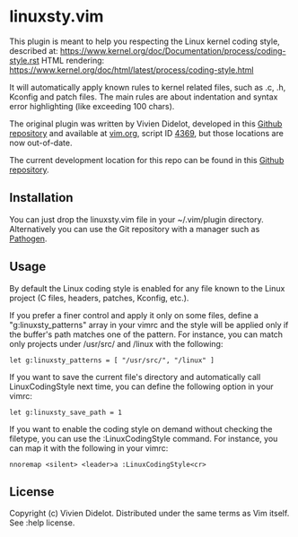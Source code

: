 # linuxsty.vim

This plugin is meant to help you respecting the Linux kernel coding style,
described at: https://www.kernel.org/doc/Documentation/process/coding-style.rst
HTML rendering: https://www.kernel.org/doc/html/latest/process/coding-style.html

It will automatically apply known rules to kernel related files, such as .c,
.h, Kconfig and patch files. The main rules are about indentation and syntax
error highlighting (like exceeding 100 chars).

The original plugin was written by Vivien Didelot, developed in this
[Github repository](https://github.com/vivien/vim-linux-coding-style) and
available at [vim.org](https://www.vim.org), script ID
[4369](https://www.vim.org/scripts/script.php?script_id=4369), but those
locations are now out-of-date.

The current development location for this repo can be found in this
[Github repository](https://github.com/gregkh/kernel-coding-style).

## Installation

You can just drop the linuxsty.vim file in your ~/.vim/plugin directory. 
Alternatively you can use the Git repository with a manager such as 
[Pathogen](https://github.com/tpope/vim-pathogen).

## Usage

By default the Linux coding style is enabled for any file known to the Linux 
project (C files, headers, patches, Kconfig, etc.).

If you prefer a finer control and apply it only on some files, define 
a "g:linuxsty_patterns" array in your vimrc and the style will be applied only 
if the buffer's path matches one of the pattern. For instance, you can match 
only projects under /usr/src/ and /linux with the following:

    let g:linuxsty_patterns = [ "/usr/src/", "/linux" ]

If you want to save the current file's directory and automatically call
LinuxCodingStyle next time, you can define the following option in your
vimrc:

    let g:linuxsty_save_path = 1

If you want to enable the coding style on demand without checking the filetype, 
you can use the :LinuxCodingStyle command. For instance, you can map it with 
the following in your vimrc:

    nnoremap <silent> <leader>a :LinuxCodingStyle<cr>

## License

Copyright (c) Vivien Didelot. Distributed under the same terms as Vim itself. 
See :help license.
